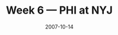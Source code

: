 ---
layout: game
title: Week 6 — PHI at NYJ
season: 2007
game_id: 2007_06_PHI_NYJ
week: 6
date: 2007-10-14
home_team: NYJ
away_team: PHI
final_home: 9
final_away: 16
pbp_url: /assets/data/pbp/2007/2007_06_PHI_NYJ.csv.gz
---